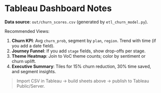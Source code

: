 # Tableau Dashboard Notes

**Data source**: `out/churn_scores.csv` (generated by `etl_churn_model.py`).

Recommended Views:
1. **Churn KPI**: Avg `churn_prob`, segment by `plan`, `region`. Trend with time (if you add a date field).
2. **Journey Funnel**: If you add `stage` fields, show drop-offs per stage.
3. **Theme Heatmap**: Join to VoC theme counts; color by sentiment or churn uplift.
4. **Executive Summary**: Tiles for 15% churn reduction, 30% time saved, and segment insights.

> Import CSV in Tableau → build sheets above → publish to Tableau Public/Server.
